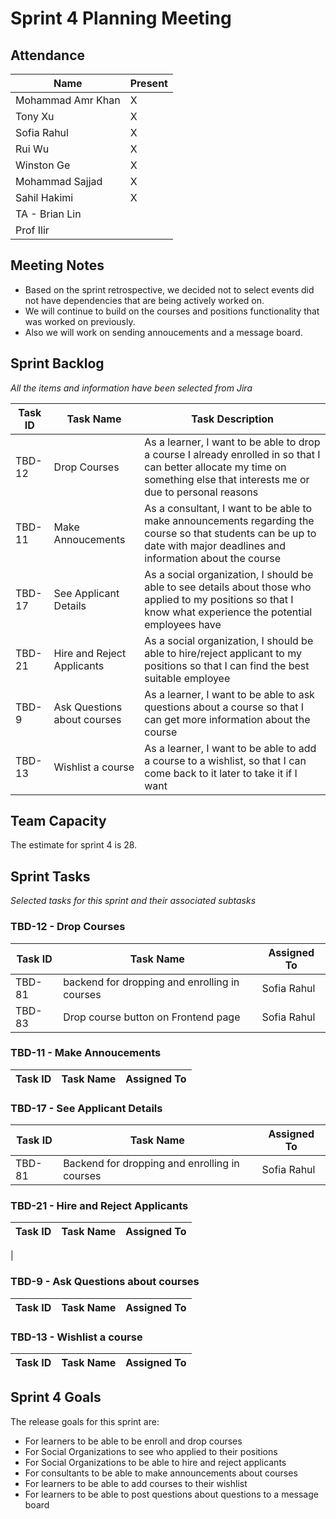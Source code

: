 # Sprint 4 Planning Meeting

## Attendance

| Name | Present |
| ----- | ------ |
| Mohammad Amr Khan | X |
| Tony Xu | X |
| Sofia Rahul | X |
| Rui Wu | X |
| Winston Ge | X |
| Mohammad Sajjad | X |
| Sahil Hakimi | X |
| TA - Brian Lin | | 
| Prof Ilir | |

## Meeting Notes
- Based on the sprint retrospective, we decided not to select events did not have dependencies that are being actively worked on.
- We will continue to build on the courses and positions functionality that was worked on previously.
- Also we will work on sending annoucements and a message board.

## Sprint Backlog
*All the items and information have been selected from Jira*

| Task ID | Task Name | Task Description |
| ------- | --------- | ---------------- |
| TBD-12 | Drop Courses | As a learner, I want to be able to drop a course I already enrolled in so that I can better allocate my time on something else that interests me or due to personal reasons |
| TBD-11 | Make Annoucements | As a consultant, I want to be able to make announcements regarding the course so that students can be up to date with major deadlines and information about the course |
| TBD-17 | See Applicant Details | As a social organization, I should be able to see details about those who applied to my positions so that I know what experience the potential employees have |
| TBD-21 | Hire and Reject Applicants | As a social organization, I should be able to hire/reject applicant to my positions so that I can find the best suitable employee |
| TBD-9 | Ask Questions about courses | As a learner, I want to be able to ask questions about a course so that I can get more information about the course |
| TBD-13 | Wishlist a course | As a learner, I want to be able to add a course to a wishlist, so that I can come back to it later to take it if I want |

## Team Capacity 

The estimate for sprint 4 is 28.

## Sprint Tasks
*Selected tasks for this sprint and their associated subtasks*

### TBD-12 - Drop Courses
| Task ID | Task Name | Assigned To |
| ------- | --------- | ---------------- |
| TBD-81 | backend for dropping and enrolling in courses | Sofia Rahul |
| TBD-83 | Drop course button on Frontend page | Sofia Rahul | 

### TBD-11 - Make Annoucements
| Task ID | Task Name | Assigned To |
| ------- | --------- | ---------------- |

### TBD-17 - See Applicant Details
| Task ID | Task Name | Assigned To |
| ------- | --------- | ---------------- |
| TBD-81 | Backend for dropping and enrolling in courses | Sofia Rahul |

### TBD-21 - Hire and Reject Applicants 
| Task ID | Task Name | Assigned To |
| ------- | --------- | ---------------- |
 |

### TBD-9 - Ask Questions about courses
| Task ID | Task Name | Assigned To |
| ------- | --------- | ---------------- |


### TBD-13 - Wishlist a course
| Task ID | Task Name | Assigned To |
| ------- | --------- | ---------------- |

## Sprint 4 Goals
The release goals for this sprint are:
- For learners to be able to be enroll and drop courses
- For Social Organizations to see who applied to their positions
- For Social Organizations to be able to hire and reject applicants
- For consultants to be able to make announcements about courses
- For learners to be able to add courses to their wishlist
- For learners to be able to post questions about questions to a message board
